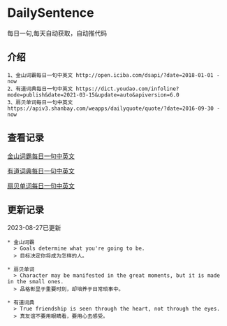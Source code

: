 # DailySentence

每日一句,每天自动获取，自动推代码

## 介绍

```
1、金山词霸每日一句中英文 http://open.iciba.com/dsapi/?date=2018-01-01 - now
2、有道词典每日一句中英文 https://dict.youdao.com/infoline?mode=publish&date=2021-03-15&update=auto&apiversion=6.0
3、扇贝单词每日一句中英文 https://apiv3.shanbay.com/weapps/dailyquote/quote/?date=2016-09-30 - now
```

## 查看记录

[金山词霸每日一句中英文](./data/iciba/)

[有道词典每日一句中英文](./data/youdao/)

[扇贝单词每日一句中英文](./data/shanbay/)

## 更新记录
2023-08-27已更新 
```
* 金山词霸
  > Goals determine what you're going to be.
  > 目标决定你将成为怎样的人。

* 扇贝单词
  > Character may be manifested in the great moments, but it is made in the small ones.
  > 品格彰显于重要时刻，却培养于日常琐事中。

* 有道词典
  > True friendship is seen through the heart, not through the eyes.
  > 真友谊不要用眼睛看，要用心去感受。

```
